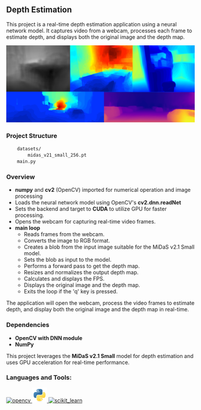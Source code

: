 ## Depth Estimation

This project is a real-time depth estimation application using a neural network model. It captures video from a webcam, processes each frame to estimate depth, and displays both the original image and the depth map.

[![](./src/depth.png)](#)

### Project Structure

```sh
    datasets/
        midas_v21_small_256.pt
    main.py
```

### Overview

- **numpy** and **cv2** (OpenCV) imported for numerical operation and image processing
- Loads the neural network model using OpenCV's **cv2.dnn.readNet**
- Sets the backend and target to **CUDA** to utilize GPU for faster processing.
- Opens the webcam for capturing real-time video frames.
- **main loop**
  - Reads frames from the webcam.
  - Converts the image to RGB format.
  - Creates a blob from the input image suitable for the MiDaS v2.1 Small model.
  - Sets the blob as input to the model.
  - Performs a forward pass to get the depth map.
  - Resizes and normalizes the output depth map.
  - Calculates and displays the FPS.
  - Displays the original image and the depth map.
  - Exits the loop if the 'q' key is pressed.

The application will open the webcam, process the video frames to estimate depth, and display both the original image and the depth map in real-time.

### Dependencies

- **OpenCV with DNN module**
- **NumPy**

This project leverages the **MiDaS v2.1 Small** model for depth estimation and uses GPU acceleration for real-time performance.

<h3 align="left">Languages and Tools:</h3>
<p align="left"> <a href="https://opencv.org/" target="_blank" rel="noreferrer"> <img src="https://www.vectorlogo.zone/logos/opencv/opencv-icon.svg" alt="opencv" width="40" height="40"/> </a> <a href="https://www.python.org" target="_blank" rel="noreferrer"> <img src="https://raw.githubusercontent.com/devicons/devicon/master/icons/python/python-original.svg" alt="python" width="40" height="40"/> </a><a href="https://scikit-learn.org/" target="_blank" rel="noreferrer"> <img src="https://upload.wikimedia.org/wikipedia/commons/0/05/Scikit_learn_logo_small.svg" alt="scikit_learn" width="40" height="40"/> </a></p>
